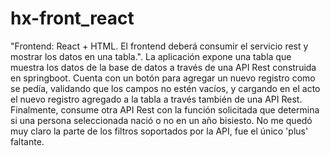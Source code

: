 # hx-front_react
"Frontend: React + HTML. El frontend deberá consumir el servicio rest y mostrar los datos en una tabla.". 
La aplicación expone una tabla que muestra los datos de la base de datos a través de una API Rest construida en springboot. 
Cuenta con un botón para agregar un nuevo registro como se pedía, validando que los campos no estén vacíos, y cargando en el acto el nuevo registro agregado a la tabla a través
también de una API Rest. 
Finalmente, consume otra API Rest con la función solicitada que determina si una persona seleccionada nació o no en un año bisiesto. 
No me quedó muy claro la parte de los filtros soportados por la API, fue el único 'plus' faltante. 
